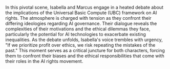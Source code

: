 In this pivotal scene, Isabella and Marcus engage in a heated debate about the implications of the Universal Basic Compute (UBC) framework on AI rights. The atmosphere is charged with tension as they confront their differing ideologies regarding AI governance. Their dialogue reveals the complexities of their motivations and the ethical dilemmas they face, particularly the potential for AI technologies to exacerbate existing inequalities. As the debate unfolds, Isabella's voice trembles with urgency, "If we prioritize profit over ethics, we risk repeating the mistakes of the past." This moment serves as a critical juncture for both characters, forcing them to confront their biases and the ethical responsibilities that come with their roles in the AI rights movement.
